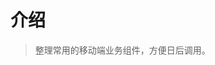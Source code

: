 # 介绍

> 整理常用的移动端业务组件，方便日后调用。

<div class="business-model">
    <iframe :src="$themeConfig.url+'/views/business/index'" style="border:none;width:280px;height:100%"></iframe>
</div>
